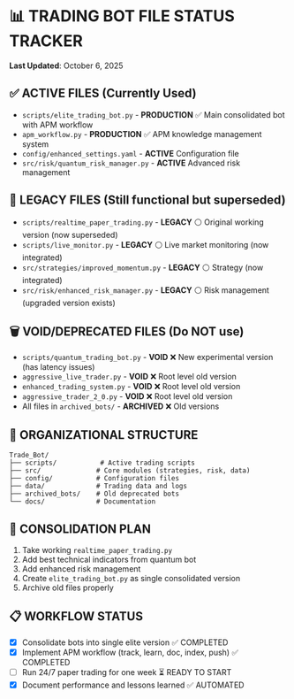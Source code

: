 # 📊 TRADING BOT FILE STATUS TRACKER
**Last Updated**: October 6, 2025

## ✅ ACTIVE FILES (Currently Used)
- `scripts/elite_trading_bot.py` - **PRODUCTION** ✅ Main consolidated bot with APM workflow
- `apm_workflow.py` - **PRODUCTION** ✅ APM knowledge management system
- `config/enhanced_settings.yaml` - **ACTIVE** Configuration file  
- `src/risk/quantum_risk_manager.py` - **ACTIVE** Advanced risk management

## 🔄 LEGACY FILES (Still functional but superseded)  
- `scripts/realtime_paper_trading.py` - **LEGACY** ⚪ Original working version (now superseded)
- `scripts/live_monitor.py` - **LEGACY** ⚪ Live market monitoring (now integrated)
- `src/strategies/improved_momentum.py` - **LEGACY** ⚪ Strategy (now integrated)
- `src/risk/enhanced_risk_manager.py` - **LEGACY** ⚪ Risk management (upgraded version exists)

## 🗑️ VOID/DEPRECATED FILES (Do NOT use)
- `scripts/quantum_trading_bot.py` - **VOID** ❌ New experimental version (has latency issues)
- `aggressive_live_trader.py` - **VOID** ❌ Root level old version
- `enhanced_trading_system.py` - **VOID** ❌ Root level old version  
- `aggressive_trader_2_0.py` - **VOID** ❌ Root level old version
- All files in `archived_bots/` - **ARCHIVED** ❌ Old versions

## 📂 ORGANIZATIONAL STRUCTURE
```
Trade_Bot/
├── scripts/           # Active trading scripts
├── src/              # Core modules (strategies, risk, data)
├── config/           # Configuration files
├── data/             # Trading data and logs
├── archived_bots/    # Old deprecated bots
└── docs/             # Documentation
```

## 🎯 CONSOLIDATION PLAN
1. Take working `realtime_paper_trading.py`
2. Add best technical indicators from quantum bot
3. Add enhanced risk management
4. Create `elite_trading_bot.py` as single consolidated version
5. Archive old files properly

## 📋 WORKFLOW STATUS
- [x] Consolidate bots into single elite version ✅ COMPLETED
- [x] Implement APM workflow (track, learn, doc, index, push) ✅ COMPLETED
- [ ] Run 24/7 paper trading for one week ⏳ READY TO START
- [x] Document performance and lessons learned ✅ AUTOMATED